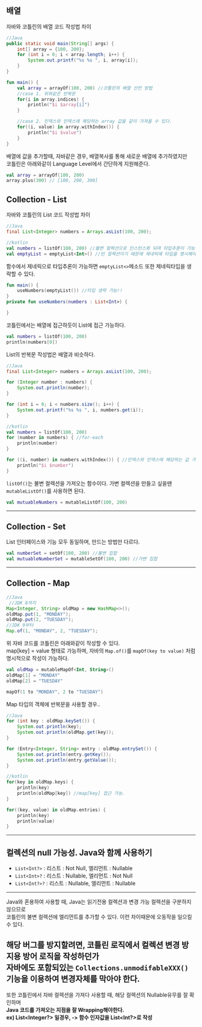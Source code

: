 ## 배열
자바와 코틀린의 배열 코드 작성법 차이
```java
//Java
public static void main(String[] args) {
    int[] array = {100, 200};
    for (int i = 0; i < array.length; i++) {
        System.out.printf("%s %s ", i, array[i]);
    }
}

```
```kotlin
fun main() {
    val array = arrayOf(100, 200) //코틀린의 배열 선언 방법
    //case 1. 위와같은 반복문
    for(i in array.indices) { 
        println("$i $array[i]")
    }

    //case 2. 인덱스와 인덱스에 해당하는 array 값을 같이 가져올 수 있다.
    for((i, value) in array.withIndex()) { 
        println("$i $value")
    }
}
```
배열에 값을 추가할때, 자바같은 경우, 배열복사를 통해 새로운 배열에 추가하였지만  
코틀린은 아래와같이 Language Level에서 간단하게 지원해준다.
```kotlin
val array = arrayOf(100, 200)
array.plus(300) // [100, 200, 300]

```

## Collection - List
자바와 코틀린의 List 코드 작성법 차이
```java
//Java
final List<Integer> numbers = Arrays.asList(100, 200);
```
```kotlin
//kotlin
val numbers = listOf(100, 200) //불변 컬렉션으로 인스턴스화 되며 타입추론이 가능하여 제네릭에 타입을 명시안해도된다. 
val emptyList = emptyList<Int>() //빈 컬렉션이기 때문에 제네릭에 타입을 명시해야한다.
```
함수에서 제네릭으로 타입추론이 가능하면 ```emptyList<>```메소드 또한 제네릭타입을 생략할 수 있다.
```kotlin
fun main() {
    useNumbers(emptyList()) //타입 생략 가능!!
}
private fun useNumbers(numbers : List<Int>) {

}
```
코틀린에서는 배열에 접근하듯이 List에 접근 가능하다.
```kotlin
val numbers = listOf(100, 200)
println(numbers[0])
```

List의 반복문 작성법은 배열과 비슷하다.
```java
//Java
final List<Integer> numbers = Arrays.asList(100, 200);

for (Integer number : numbers) {
    System.out.println(number);
}

for (int i = 0; i < numbers.size(); i++) {
    System.out.printf("%s %s ", i, numbers.get(i));
}
```
```kotlin
//kotlin
val numbers = listOf(100, 200)
for (number in numbers) { //for-each
    println(number)
}

for ((i, number) in numbers.withIndex()) { //인덱스와 인덱스에 해당하는 값 가져오기.
    println("$i $number")
}
```
```listOf()```는 불변 컬렉션을 가져오는 함수이다. 가변 컬렉션을 만들고 싶을땐 ```mutableListOf()```를 사용하면 된다.
```kotlin
val mutuableNumbers = mutableListOf(100, 200)
```
---
## Collection - Set
List 인터페이스와 기능 모두 동일하며, 만드는 방법만 다르다.
```kotlin
val numberSet = setOf(100, 200) //불변 집합
val mutuableNumberSet = mutableSetOf(100, 200) //가변 집합
```
---
## Collection - Map
```java
//Java
 //JDK 8까지
Map<Integer, String> oldMap = new HashMap<>();
oldMap.put(1, "MONDAY");
oldMap.put(2, "TUESDAY");
//JDK 9부터
Map.of(1, "MONDAY", 2, "TUESDAY");
```
위 자바 코드를 코틀린은 아래와같이 작성할 수 있다.  
map[key] = value 형태로 가능하며, 자바의 ```Map.of()```를 ```mapOf(key to value)``` 처럼 명시적으로 작성이 가능하다. 
```kotlin
val oldMap = mutableMapOf<Int, String>()
oldMap[1] = "MONDAY"
oldMap[2] = "TUESDAY"

mapOf(1 to "MONDAY", 2 to "TUESDAY")
```
Map 타입의 객체에 반복문을 사용할 경우..
```java
//Java
for (int key : oldMap.keySet()) {
    System.out.println(key);
    System.out.println(oldMap.get(key));
}

for (Entry<Integer, String> entry : oldMap.entrySet()) {
    System.out.println(entry.getKey());
    System.out.println(entry.getValue());
}
```
```kotlin
//kotlin
for(key in oldMap.keys) {
    println(key)
    println(oldMap[key]) //map[key] 접근 가능.
}

for((key, value) in oldMap.entries) {
    println(key)
    println(value)
}
``` 
---
## 컬렉션의 null 가능성. Java와 함께 사용하기
- ```List<Int?>``` : 리스트 : Not Null, 엘리먼트 : Nullable
- ```List<Int>?``` : 리스트 : Nullable, 엘리먼트 : Not Null
- ```List<Int?>?``` : 리스트 : Nullable, 엘리먼트 : Nullable 
--- 
Java와 혼용하여 사용할 때, Java는 읽기전용 컬렉션과 변경 가능 컬렉션을 구분하지 않으므로  
코틀린의 불변 컬렉션에 엘리먼트를 추가할 수 있다. 이런 차이때문에 오동작을 일으킬 수 있다.    

해당 버그를 방지할려면, 코틀린 로직에서 컬렉션 변경 방지용 방어 로직을 작성하던가  
자바에도 포함되있는 ```Collections.unmodifableXXX()``` 기능을 이용하여 변경자체를 막아야 한다.  
---
또한 코틀린에서 자바 컬렉션을 가져다 사용할 때, 해당 컬렉션의 Nullable유무를 잘 확인하며  
**Java 코드를 가져오는 지점을 잘 Wrapping해야한다.  
ex) List<Integer?> 일경우, -> 함수 인자값을 List<Int?>로 작성** 

